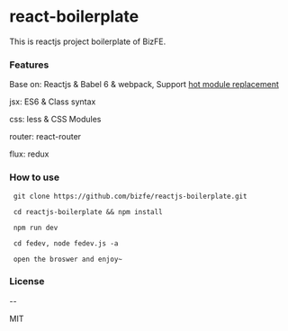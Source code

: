 # react-boilerplate

This is reactjs project boilerplate of BizFE.

### Features

Base on: Reactjs & Babel 6 & webpack, Support [hot module replacement](https://webpack.github.io/docs/webpack-dev-middleware.html)

jsx: ES6 & Class syntax

css: less & CSS Modules

router: react-router

flux: redux


### How to use 

```shell
 git clone https://github.com/bizfe/reactjs-boilerplate.git

 cd reactjs-boilerplate && npm install 

 npm run dev

 cd fedev, node fedev.js -a 

 open the broswer and enjoy~
```

### License
--

MIT